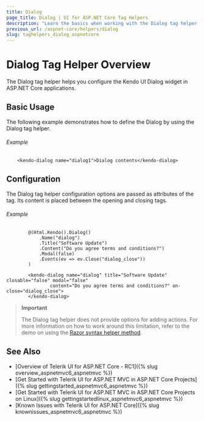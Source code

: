 ```yaml
---
title: Dialog
page_title: Dialog | UI for ASP.NET Core Tag Helpers
description: "Learn the basics when working with the Dialog tag helper for ASP.NET Core (MVC 6 or ASP.NET Core MVC)."
previous_url: /aspnet-core/helpers/dialog
slug: taghelpers_dialog_aspnetcore
---
```


# Dialog Tag Helper Overview

The Dialog tag helper helps you configure the Kendo UI Dialog widget in ASP.NET Core applications.

## Basic Usage

The following example demonstrates how to define the Dialog by using the Dialog tag helper.

###### Example

        <kendo-dialog name="dialog1">Dialog contents</kendo-dialog>

## Configuration

The Dialog tag helper configuration options are passed as attributes of the tag. Its content is placed between the opening and closing tags.

###### Example

```tab-cshtml
        @(Html.Kendo().Dialog()
            .Name("dialog")
            .Title("Software Update")
            .Content("Do you agree terms and conditions?")
            .Modal(false)
            .Events(ev => ev.Close("dialog_close"))
        )
```
```tab-tagHelper
        <kendo-dialog name="dialog" title="Software Update" closable="false" modal="false"
                content="Do you agree terms and conditions?" on-close="dialog_close">
        </kendo-dialog>
```

> **Important**
>
> The Dialog tag helper does not provide options for adding actions. For more information on how to work around this limitation, refer to the demo on using the [Razor syntax helper method](http://demos.telerik.com/aspnet-core/dialog/index).

## See Also

* [Overview of Telerik UI for ASP.NET Core - RC1]({% slug overview_aspnetmvc6_aspnetmvc %})
* [Get Started with Telerik UI for ASP.NET MVC in ASP.NET Core Projects]({% slug gettingstarted_aspnetmvc6_aspnetmvc %})
* [Get Started with Telerik UI for ASP.NET MVC in ASP.NET Core Projects on Linux]({% slug gettingstartedlinux_aspnetmvc6_aspnetmvc %})
* [Known Issues with Telerik UI for ASP.NET Core]({% slug knownissues_aspnetmvc6_aspnetmvc %})
